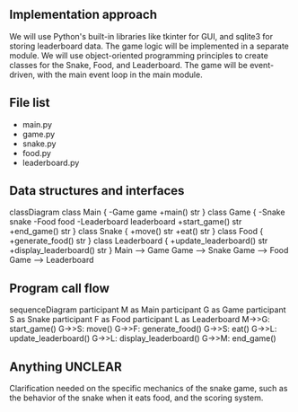 ## Implementation approach

We will use Python's built-in libraries like tkinter for GUI, and sqlite3 for storing leaderboard data. The game logic will be implemented in a separate module. We will use object-oriented programming principles to create classes for the Snake, Food, and Leaderboard. The game will be event-driven, with the main event loop in the main module.

## File list

- main.py
- game.py
- snake.py
- food.py
- leaderboard.py

## Data structures and interfaces

classDiagram
    class Main {
        -Game game
        +main() str
    }
    class Game {
        -Snake snake
        -Food food
        -Leaderboard leaderboard
        +start_game() str
        +end_game() str
    }
    class Snake {
        +move() str
        +eat() str
    }
    class Food {
        +generate_food() str
    }
    class Leaderboard {
        +update_leaderboard() str
        +display_leaderboard() str
    }
    Main --> Game
    Game --> Snake
    Game --> Food
    Game --> Leaderboard

## Program call flow

sequenceDiagram
    participant M as Main
    participant G as Game
    participant S as Snake
    participant F as Food
    participant L as Leaderboard
    M->>G: start_game()
    G->>S: move()
    G->>F: generate_food()
    G->>S: eat()
    G->>L: update_leaderboard()
    G->>L: display_leaderboard()
    G->>M: end_game()

## Anything UNCLEAR

Clarification needed on the specific mechanics of the snake game, such as the behavior of the snake when it eats food, and the scoring system.

